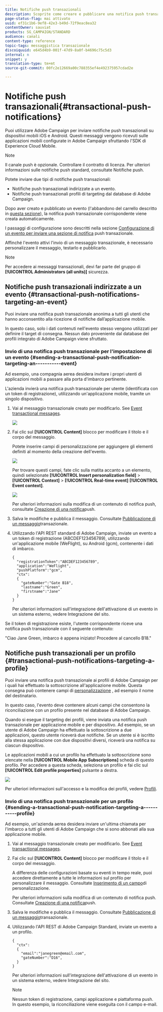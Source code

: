 ```yaml
---
title: Notifiche push transazionali
description: Scoprite come creare e pubblicare una notifica push transazionale.
page-status-flag: mai attivato
uuid: ef31c1b6-9ef8-42e3-b49d-72f9eac8ea32
contentOwner: sauviat
products: SG_CAMPAIGN/STANDARD
audience: canali
content-type: reference
topic-tags: messaggistica transazionale
discoiquuid: e645d4b9-001f-47d9-8a0f-b4696c75c5d3
internal: n
snippet: y
translation-type: tm+mt
source-git-commit: 00fc2e12669a00c788355ef4e492375957cdad2e

---
```



# Notifiche push transazionali{#transactional-push-notifications}

Puoi utilizzare Adobe Campaign per inviare notifiche push transazionali su dispositivi mobili iOS e Android. Questi messaggi vengono ricevuti sulle applicazioni mobili configurate in Adobe Campaign sfruttando l'SDK di Experience Cloud Mobile.

>[!NOTE]
>
>Il canale push è opzionale. Controllare il contratto di licenza. Per ulteriori informazioni sulle notifiche push standard, consultate Notifiche [](../../channels/using/about-push-notifications.md)push.

Potete inviare due tipi di notifiche push transazionali:

* Notifiche push transazionali indirizzate a un evento.
* Notifiche push transazionali profili di targeting dal database di Adobe Campaign.

Dopo aver creato e pubblicato un evento (l'abbandono del carrello descritto in [questa sezione](../../channels/using/about-transactional-messaging.md#transactional-messaging-operating-principle)), la notifica push transazionale corrispondente viene creata automaticamente.

I passaggi di configurazione sono descritti nella sezione [Configurazione di un evento per inviare una sezione di notifica](../../administration/using/configuring-transactional-messaging.md#use-case--configuring-an-event-to-send-a-transactional-message) push transazionale.

Affinché l'evento attivi l'invio di un messaggio transazionale, è necessario personalizzare il messaggio, testarlo e pubblicarlo.

>[!NOTE]
>
>Per accedere ai messaggi transazionali, devi far parte del gruppo di **[!UICONTROL Administrators (all units)]** sicurezza.

## Notifiche push transazionali indirizzate a un evento {#transactional-push-notifications-targeting-an-event}

Puoi inviare una notifica push transazionale anonima a tutti gli utenti che hanno acconsentito alla ricezione di notifiche dall’applicazione mobile.

In questo caso, solo i dati contenuti nell'evento stesso vengono utilizzati per definire il target di consegna. Nessun dato proveniente dal database dei profili integrato di Adobe Campaign viene sfruttato.

### Invio di una notifica push transazionale per l'impostazione di un evento {#sending-a-transactional-push-notification-targeting-an-----------event}

Ad esempio, una compagnia aerea desidera invitare i propri utenti di applicazioni mobili a passare alla porta d'imbarco pertinente.

L'azienda invierà una notifica push transazionale per utente (identificata con un token di registrazione), utilizzando un'applicazione mobile, tramite un singolo dispositivo.

1. Vai al messaggio transazionale creato per modificarlo. See [Event transactional messages](../../channels/using/event-transactional-messages.md).

   ![](assets/message-center_push_message.png)

1. Fai clic sul **[!UICONTROL Content]** blocco per modificare il titolo e il corpo del messaggio.

   Potete inserire campi di personalizzazione per aggiungere gli elementi definiti al momento della creazione dell'evento.

   ![](assets/message-center_push_content.png)

   Per trovare questi campi, fate clic sulla matita accanto a un elemento, quindi selezionate **[!UICONTROL Insert personalization field]** &gt; **[!UICONTROL Context]** &gt; **[!UICONTROL Real-time event]** **[!UICONTROL Event context]**.

   ![](assets/message-center_push_personalization.png)

   Per ulteriori informazioni sulla modifica di un contenuto di notifica push, consultate [Creazione di una notifica](../../channels/using/preparing-and-sending-a-push-notification.md)push.

1. Salva le modifiche e pubblica il messaggio. Consultate [Pubblicazione di un messaggio](../../channels/using/event-transactional-messages.md#publishing-a-transactional-message)transazionale.
1. Utilizzando l'API REST standard di Adobe Campaign, inviate un evento a un token di registrazione (ABCDEF123456789), utilizzando un'applicazione mobile (WeFlight), su Android (gcm), contenente i dati di imbarco.

   ```
   {
     "registrationToken":"ABCDEF123456789",
     "application":"WeFlight",
     "pushPlatform":"gcm",
     "ctx":
     {
       "gateNumber":"Gate B18",
       "lastname":"Green",
       "firstname":"Jane"
     }
   }
   ```

   Per ulteriori informazioni sull'integrazione dell'attivazione di un evento in un sistema esterno, vedere Integrazione [](../../administration/using/configuring-transactional-messaging.md#integrating-the-triggering-of-the-event-in-a-website)del sito.

Se il token di registrazione esiste, l'utente corrispondente riceve una notifica push transazionale con il seguente contenuto:

"Ciao Jane Green, imbarco è appena iniziato! Procedere al cancello B18."

## Notifiche push transazionali per un profilo {#transactional-push-notifications-targeting-a-profile}

Puoi inviare una notifica push transazionale ai profili di Adobe Campaign per i quali hai effettuato la sottoscrizione all'applicazione mobile. Questa consegna può contenere campi di [personalizzazione](../../designing/using/personalization.md#inserting-a-personalization-field) , ad esempio il nome del destinatario.

In questo caso, l'evento deve contenere alcuni campi che consentono la riconciliazione con un profilo presente nel database di Adobe Campaign.

Quando si esegue il targeting dei profili, viene inviata una notifica push transazionale per applicazione mobile e per dispositivo. Ad esempio, se un utente di Adobe Campaign ha effettuato la sottoscrizione a due applicazioni, questo utente riceverà due notifiche. Se un utente si è iscritto alla stessa applicazione con due dispositivi diversi, riceverà una notifica su ciascun dispositivo.

Le applicazioni mobili a cui un profilo ha effettuato la sottoscrizione sono elencate nella **[!UICONTROL Mobile App Subscriptions]** scheda di questo profilo. Per accedere a questa scheda, seleziona un profilo e fai clic sul **[!UICONTROL Edit profile properties]** pulsante a destra.

![](assets/push_notif_subscriptions.png)

Per ulteriori informazioni sull'accesso e la modifica dei profili, vedere [Profili](../../audiences/using/creating-profiles.md).

### Invio di una notifica push transazionale per un profilo {#sending-a-transactional-push-notification-targeting-a-----------profile}

Ad esempio, un'azienda aerea desidera inviare un'ultima chiamata per l'imbarco a tutti gli utenti di Adobe Campaign che si sono abbonati alla sua applicazione mobile.

1. Vai al messaggio transazionale creato per modificarlo. See [Event transactional messages](../../channels/using/event-transactional-messages.md).

   <!--![](assets/message-center_push_message_profile.png)-->

1. Fai clic sul **[!UICONTROL Content]** blocco per modificare il titolo e il corpo del messaggio.

   A differenza delle configurazioni basate su eventi in tempo reale, puoi accedere direttamente a tutte le informazioni sul profilo per personalizzare il messaggio. Consultate [Inserimento di un campo](../../designing/using/personalization.md#inserting-a-personalization-field)di personalizzazione.

   <!--![](assets/message-center_push_content_profile.png)-->

   Per ulteriori informazioni sulla modifica di un contenuto di notifica push. Consultate [Creazione di una notifica](../../channels/using/preparing-and-sending-a-push-notification.md)push.

1. Salva le modifiche e pubblica il messaggio. Consultate [Pubblicazione di un messaggio](../../channels/using/event-transactional-messages.md#publishing-a-transactional-message)transazionale.
1. Utilizzando l'API REST di Adobe Campaign Standard, inviate un evento a un profilo.

   ```
   {
     "ctx":
     {
       "email":"janegreen@email.com",
       "gateNumber":"D16",
     }
   }
   ```

   Per ulteriori informazioni sull'integrazione dell'attivazione di un evento in un sistema esterno, vedere Integrazione [](../../administration/using/configuring-transactional-messaging.md#integrating-the-triggering-of-the-event-in-a-website)del sito.

   >[!NOTE]
   >
   >Nessun token di registrazione, campi applicazione e piattaforma push. In questo esempio, la riconciliazione viene eseguita con il campo e-mail.

